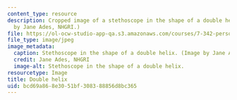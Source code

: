 ```yaml
---
content_type: resource
description: Cropped image of a stethoscope in the shape of a double helix. (Image
  by Jane Ades, NHGRI.)
file: https://ol-ocw-studio-app-qa.s3.amazonaws.com/courses/7-342-personal-genomics-and-medicine-whats-in-your-genome-spring-2014/bcd69a868e3051bf308388856d8bc365_7-342s14-th.jpg
file_type: image/jpeg
image_metadata:
  caption: Stethoscope in the shape of a double helix. (Image by Jane Ades, [NHGRI](http://www.genome.gov).)
  credit: Jane Ades, NHGRI
  image-alt: Stethoscope in the shape of a double helix.
resourcetype: Image
title: Double helix
uid: bcd69a86-8e30-51bf-3083-88856d8bc365
---
```

